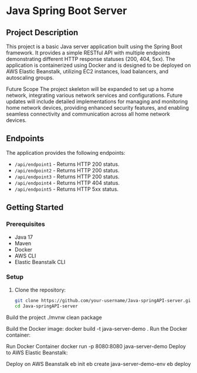 # Java Spring Boot Server 

## Project Description

This project is a basic Java server application built using the Spring Boot framework. It provides a simple RESTful API with multiple endpoints demonstrating different HTTP response statuses (200, 404, 5xx). The application is containerized using Docker and is designed to be deployed on AWS Elastic Beanstalk, utilizing EC2 instances, load balancers, and autoscaling groups.


Future Scope
The project skeleton will be expanded to set up a home network, integrating various network services and configurations. Future updates will include detailed implementations for managing and monitoring home network devices, providing enhanced security features, and enabling seamless connectivity and communication across all home network devices.

## Endpoints

The application provides the following endpoints:

- `/api/endpoint1` - Returns HTTP 200 status.
- `/api/endpoint2` - Returns HTTP 200 status.
- `/api/endpoint3` - Returns HTTP 200 status.
- `/api/endpoint4` - Returns HTTP 404 status.
- `/api/endpoint5` - Returns HTTP 5xx status.

## Getting Started

### Prerequisites

- Java 17
- Maven
- Docker
- AWS CLI
- Elastic Beanstalk CLI

### Setup

1. Clone the repository:

   ```sh
   git clone https://github.com/your-username/Java-springAPI-server.git
   cd Java-springAPI-server

   
Build the project
./mvnw clean package

Build the Docker image:
docker build -t java-server-demo .
Run the Docker container:

Run Docker Container
docker run -p 8080:8080 java-server-demo
Deploy to AWS Elastic Beanstalk:

Deploy on AWS Beanstalk
eb init
eb create java-server-demo-env
eb deploy
